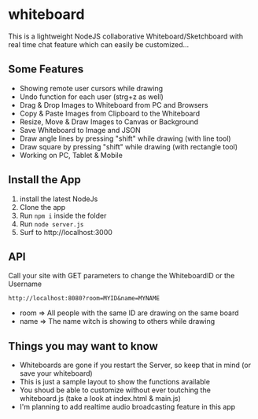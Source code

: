 # whiteboard
This is a lightweight NodeJS collaborative Whiteboard/Sketchboard with real time chat feature which can easily be customized...


## Some Features
* Showing remote user cursors while drawing
* Undo function for each user (strg+z as well)
* Drag & Drop Images to Whiteboard from PC and Browsers
* Copy & Paste Images from Clipboard to the Whiteboard
* Resize, Move & Draw Images to Canvas or Background
* Save Whiteboard to Image and JSON
* Draw angle lines by pressing "shift" while drawing (with line tool)
* Draw square by pressing "shift" while drawing (with rectangle tool)
* Working on PC, Tablet & Mobile

## Install the App

1. install the latest NodeJs
2. Clone the app
3. Run `npm i` inside the folder
4. Run `node server.js`
5. Surf to http://localhost:3000

## API
Call your site with GET parameters to change the WhiteboardID or the Username

`http://localhost:8080?room=MYID&name=MYNAME`

* room => All people with the same ID are drawing on the same board
* name => The name witch is showing to others while drawing


## Things you may want to know
* Whiteboards are gone if you restart the Server, so keep that in mind (or save your whiteboard)
* This is just a sample layout to show the functions available
* You shoud be able to customize without ever toutching the whiteboard.js (take a look at index.html & main.js)
* I'm planning to add realtime audio broadcasting feature in this app


